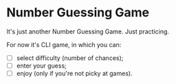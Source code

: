 # Number Guessing Game

It's just another Number Guessing Game. Just practicing.

For now it's CLI game, in which you can:

- [ ] select difficulty (number of chances);
- [ ] enter your guess;
- [ ] enjoy (only if you're not picky at games).
